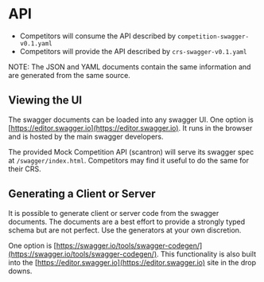 # API

- Competitors will consume the API described by `competition-swagger-v0.1.yaml`
- Competitors will provide the API described by `crs-swagger-v0.1.yaml`

NOTE: The JSON and YAML documents contain the same information and are generated from the same source.

## Viewing the UI

The swagger documents can be loaded into any swagger UI. One option is [https://editor.swagger.io](https://editor.swagger.io). It runs in the browser and is hosted by the main swagger developers.

The provided Mock Competition API (scantron) will serve its swagger spec at `/swagger/index.html`. Competitors may find it useful to do the same for their CRS.

## Generating a Client or Server

It is possible to generate client or server code from the swagger documents. The documents are a best effort to provide a strongly typed schema but are not perfect. Use the generators at your own discretion.

One option is [https://swagger.io/tools/swagger-codegen/](https://swagger.io/tools/swagger-codegen/). This functionality is also built into the [https://editor.swagger.io](https://editor.swagger.io) site in the drop downs.
